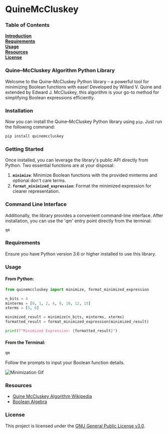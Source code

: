 # QuineMcCluskey

### Table of Contents
**[Introduction](#introduction)**<br>
**[Requirements](#requirements)**<br>
**[Usage](#usage)**<br>
**[Resources](#resources)**<br>
**[License](#license)**<br>

### Quine–McCluskey Algorithm Python Library

Welcome to the Quine–McCluskey Python library – a powerful tool for minimizing Boolean functions with ease!
Developed by Willard V. Quine and extended by Edward J. McCluskey, this algorithm is your go-to method for
simplifying Boolean expressions efficiently.

### Installation

Now you can install the Quine–McCluskey Python library using `pip`. Just run the following command:

```bash
pip install quinemccluskey
```

### Getting Started

Once installed, you can leverage the library's public API directly from Python. Two essential functions are at
your disposal:

1. **`minimize`**: Minimize Boolean functions with the provided minterms and optional don't care terms.
2. **`format_minimized_expression`**: Format the minimized expression for clearer representation.

### Command Line Interface

Additionally, the library provides a convenient command-line interface. After installation, you can use the
'qm' entry point directly from the terminal:

```bash
qm
```

### Requirements

Ensure you have Python version 3.6 or higher installed to use this library.

### Usage

#### From Python:

```python
from quinemccluskey import minimize, format_minimized_expression

n_bits = 4
minterms = [0, 1, 2, 4, 8, 10, 12, 15]
xterms = [5, 6]

minimized_result = minimize(n_bits, minterms, xterms)
formatted_result = format_minimized_expression(minimized_result)

print(f"Minimized Expression: {formatted_result}")
```

#### From the Terminal:

```bash
qm
```

Follow the prompts to input your Boolean function details.

![Minimization Gif](https://media.giphy.com/media/v1.Y2lkPTc5MGI3NjExZ2JheWlrcWpmdDNqMnNsdThuc2t1eGVxZ25qN2Z1bGJjdHppZnR6MSZlcD12MV9pbnRlcm5hbF9naWZfYnlfaWQmY3Q9Zw/DFDib94LuHfto0PREA/giphy.gif)

### Resources

* [Quine McCluskey Algorithm Wikipedia](https://en.wikipedia.org/wiki/Quine%E2%80%93McCluskey_algorithm)
* [Boolean Algebra](https://en.wikipedia.org/wiki/Boolean_algebra)

### License

This project is licensed under the [GNU General Public License v3.0](https://github.com/djcopley/QuineMcCluskey/blob/master/LICENSE).